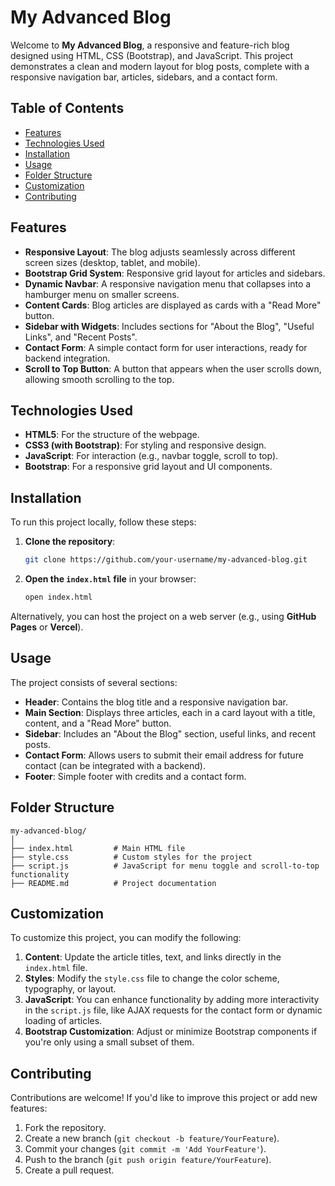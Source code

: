 
# My Advanced Blog

Welcome to **My Advanced Blog**, a responsive and feature-rich blog designed using HTML, CSS (Bootstrap), and JavaScript. This project demonstrates a clean and modern layout for blog posts, complete with a responsive navigation bar, articles, sidebars, and a contact form.

## Table of Contents

- [Features](#features)
- [Technologies Used](#technologies-used)
- [Installation](#installation)
- [Usage](#usage)
- [Folder Structure](#folder-structure)
- [Customization](#customization)
- [Contributing](#contributing)

## Features

- **Responsive Layout**: The blog adjusts seamlessly across different screen sizes (desktop, tablet, and mobile).
- **Bootstrap Grid System**: Responsive grid layout for articles and sidebars.
- **Dynamic Navbar**: A responsive navigation menu that collapses into a hamburger menu on smaller screens.
- **Content Cards**: Blog articles are displayed as cards with a "Read More" button.
- **Sidebar with Widgets**: Includes sections for "About the Blog", "Useful Links", and "Recent Posts".
- **Contact Form**: A simple contact form for user interactions, ready for backend integration.
- **Scroll to Top Button**: A button that appears when the user scrolls down, allowing smooth scrolling to the top.

## Technologies Used

- **HTML5**: For the structure of the webpage.
- **CSS3 (with Bootstrap)**: For styling and responsive design.
- **JavaScript**: For interaction (e.g., navbar toggle, scroll to top).
- **Bootstrap**: For a responsive grid layout and UI components.

## Installation

To run this project locally, follow these steps:

1. **Clone the repository**:
   ```bash
   git clone https://github.com/your-username/my-advanced-blog.git
   ```

2. **Open the `index.html` file** in your browser:
   ```bash
   open index.html
   ```

Alternatively, you can host the project on a web server (e.g., using **GitHub Pages** or **Vercel**).

## Usage

The project consists of several sections:

- **Header**: Contains the blog title and a responsive navigation bar.
- **Main Section**: Displays three articles, each in a card layout with a title, content, and a "Read More" button.
- **Sidebar**: Includes an "About the Blog" section, useful links, and recent posts.
- **Contact Form**: Allows users to submit their email address for future contact (can be integrated with a backend).
- **Footer**: Simple footer with credits and a contact form.

## Folder Structure

```
my-advanced-blog/
│
├── index.html         # Main HTML file
├── style.css          # Custom styles for the project
├── script.js          # JavaScript for menu toggle and scroll-to-top functionality
├── README.md          # Project documentation
```

## Customization

To customize this project, you can modify the following:

1. **Content**: Update the article titles, text, and links directly in the `index.html` file.
2. **Styles**: Modify the `style.css` file to change the color scheme, typography, or layout.
3. **JavaScript**: You can enhance functionality by adding more interactivity in the `script.js` file, like AJAX requests for the contact form or dynamic loading of articles.
4. **Bootstrap Customization**: Adjust or minimize Bootstrap components if you're only using a small subset of them.

## Contributing

Contributions are welcome! If you'd like to improve this project or add new features:

1. Fork the repository.
2. Create a new branch (`git checkout -b feature/YourFeature`).
3. Commit your changes (`git commit -m 'Add YourFeature'`).
4. Push to the branch (`git push origin feature/YourFeature`).
5. Create a pull request.

